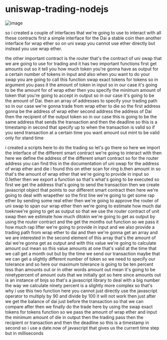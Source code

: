 # uniswap-trading-nodejs

![image](https://user-images.githubusercontent.com/69389020/172056392-70ffec45-83fb-41eb-8686-5ce532a17a85.png)


so i created a couple of interfaces that we're going to use to interact with all these contracts
first a simple interface for the Dai a stable coin then another interface for wrap ether
so on uni swap you cannot use ether directly but instead you use wrap ether.

the other important contract is the router that's the contract of uni swap that we are going to use
for trading and it has two important functions first get amounts out so it tell you how much token you're
gonna have as output for a certain number of tokens in input and also when you want to do your swap you are
going to call this function swap exact tokens for tokens so in argument you pass it the amount of token
in input so in our case it's going to be the amount for of wrap ether then you specify the minimum amount of
token that you're going to accept in output so in our case it's going to be the amount of Dai.
then an array of addresses to specify your trading path so in our case we're gonna trade
from wrap ether to die so the first address gonna be the address of wrap ether second address the address
of Dai then the recipient of the output token so in our case this is going to be the same address that sends the transaction and then the deadline so this is a timestamp in second that specify up to when the
transaction is valid so if you send transaction at a certain time you want amount out mint to be valid
only for stand time 

i created a scripts here to do the trading so let's go there so here we import the interface of the different smart contract we're going to interact with
then here we define the address of the different smart contract so for the router address you can find this in the documentation of uni swap for the address of wrap ether and die i found this on ether scan for
ring b.then amount in so that's the amount of wrap ether that we're going to provide in input so 0.1ether then we export a function so that's what's going to be executed
so first we get the address that's going to send the transaction then we create javascript object that points to our different smart contract then here we're going to deal with wrapether so the first line we're going to get some rap ether by sending some real ether then we're going to approve the router of uni swap to span our wrap ether then we're going to estimate how much dai toeknwe're going to get as output so that we use the router contract of unit swap
then we estimate how much ditokin we're going to get as output by using the router contract and the get the months out function so we pass it how much rap lifter we're going to provide in input and we also provide a trading path from
wrap ether to dai and then we're gonna get an array and we are interested in the second element of this array that's the amount of dai we're gonna get as output and with this value we're going to calculate amount out mean so this value
amounts at one that's valid at the time that we call get a month out but by the time we send our transaction maybe that we can get a slightly different number of token so we need to specify our tolerance and so here
our maximum tolerance is going to be ten percent less than amounts out or in other words amount out mean it's going to be ninetypercent of amount outs that we initially got so here since amounts out is an instance
of bnjs so that's a javascript library to deal with a big number the way we calculate ninety percent is a slightly more complex so that's why i use this two function here you cannot just directly
use the javascript operator to multiply by 90 and divide by 100 it will not work
then just after we get the balance of dai just before the transaction so that we can compare after then we finally do the trade here by using the swap exact tokens for tokens function
so we pass the amount of wrap ether and input the minimum amount of die in output then the trading pass then the recipient or transaction and then the deadline so this is a timestamp in second so i use a date.now of javascript that
gives us the current time step but in milliseconds
